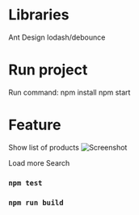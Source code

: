 
# Libraries
Ant Design
lodash/debounce

# Run project
Run command: npm install
             npm start

# Feature
Show list of products
![Screenshot](https://github.com/DangThiThu/Demo-Reactjs/assets/148177129/6ff1f0c3-0a05-4192-8100-1518d34c8511)

Load more
Search 






### `npm test`



### `npm run build`

